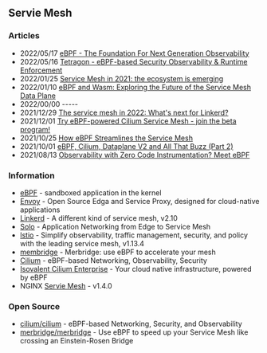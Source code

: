 ## Servie Mesh



### Articles
- 2022/05/17 [eBPF - The Foundation For Next Generation Observability](https://www.mantisnet.com/blog/ebpf-next-generation-observability)
- 2022/05/16 [Tetragon - eBPF-based Security Observability & Runtime Enforcement](https://isovalent.com/blog/post/2022-05-16-tetragon)
- 2022/01/25 [Service Mesh in 2021: the ecosystem is emerging](https://www.tetrate.io/blog/service-mesh-in-2021-the-ecosystem-is-emerging/)
- 2022/01/10 [eBPF and Wasm: Exploring the Future of the Service Mesh Data Plane](https://www.infoq.com/news/2022/01/ebpf-wasm-service-mesh/)
- 2022/00/00 -----
- 2021/12/29 [The service mesh in 2022: What's next for Linkerd?](https://linkerd.io/2021/12/29/the-service-mesh-in-2022/)
- 2021/12/01 [Try eBPF-powered Cilium Service Mesh - join the beta program!](https://cilium.io/blog/2021/12/01/cilium-service-mesh-beta)
- 2021/10/25 [How eBPF Streamlines the Service Mesh](https://thenewstack.io/how-ebpf-streamlines-the-service-mesh/)
- 2021/10/01 [eBPF, Cilium, Dataplane V2 and All That Buzz (Part 2)](https://www.doit-intl.com/ebpf-cilium-dataplane-v2-and-all-that-buzz-part-2/)
- 2021/08/13 [Observability with Zero Code Instrumentation? Meet eBPF](https://logz.io/blog/ebpf-auto-instrumentation-pixie-kubernetes-observability/)




### Information
- [eBPF](https://ebpf.io/) - sandboxed application in the kernel
- [Envoy](https://www.envoyproxy.io/) - Open Source Edga and Service Proxy, designed for cloud-native applications
- [Linkerd](https://linkerd.io/) - A different kind of service mesh, v2.10
- [Solo](https://www.solo.io/) - Application Networking from Edge to Service Mesh
- [lstio](https://istio.io/latest/) - Simplify observability, traffic management, security, and policy with the leading service mesh, v1.13.4
- [membridge](https://merbridge.io/) - Merbridge: use eBPF to accelerate your mesh
- [Cilium](https://cilium.io/) - eBPF-based Networking, Observability, Security
- [Isovalent Cilium Enterprise](https://isovalent.com/) - Your cloud native infrastructure, powered by eBPF
- NGINX [Servie Mesh](https://docs.nginx.com/nginx-service-mesh/) - v1.4.0


### Open Source
- [cilium/cilium](https://github.com/cilium/cilium) - eBPF-based Networking, Security, and Observability
- [merbridge/merbridge](https://github.com/merbridge/merbridge) - Use eBPF to speed up your Service Mesh like crossing an Einstein-Rosen Bridge



